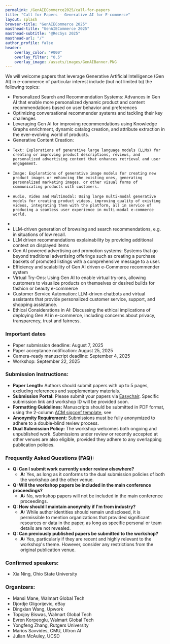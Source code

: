 ```yaml
---
permalink: /GenAIECommerce2025/call-for-papers
title: "Call for Papers - Generative AI for E-commerce"
layout: splash
browser-title: "GenAIECommerce 2025"
masthead-title: "GenAIECommerce 2025"
masthead-subtitle: "@RecSys 2025"
masthead-url: "/"
author_profile: false
header:
    overlay_color: "#000"
    overlay_filter: "0.5"
    overlay_image: /assets/images/GenAIBanner.PNG
---
```


We will welcome papers that leverage Generative Artificial Intelligence (Gen AI) in e-commerce of particular interest include (but not limited to) the following topics:

- Personalized Search and Recommendation Systems: Advances in Gen AI that enable more personalized dynamic product and content recommendations based on user behavior and preferences
- Optimizing conversational recommender systems and tackling  their key challenges
- Leveraging Gen AI for improving recommendations using Knowledge Graphs enrichment, dynamic catalog creation, and attribute extraction in the ever-evolving world of products.
- Generative Content Creation:
-     Text: Explorations of generative large language models (LLMs) for creating or improving product descriptions, reviews, and personalized advertising content that enhances retrieval and user engagement.
-     Image: Explorations of generative image models for creating new product images or enhancing the existing ones, generating personalized marketing images, or other visual forms of communicating products with customers.
-     Audio, Video and Multimodal: Using large multi-modal generative models for creating product videos, improving quality of existing videos, integrating them with the platform, all in service of producing a seamless user experience in multi-modal e-commerce world.
- 
- LLM-driven generation of browsing and search recommendations, e.g. in situations of low recall.
- LLM driven recommendations explainability by providing additional context on displayed items
- Gen AI powered advertising and promotion systems: Systems that go beyond traditional advertising offerings such as creating a purchase baskets of promoted listings with a comprehensive message to a user.
- Efficiency and scalability of Gen AI driven e-Commerce recommender system
- Virtual Try-Ons: Using Gen AI to enable virtual try-ons, allowing customers to visualize products on themselves or desired builds for fashion or beauty e-commerce
- Customer Service Automation: LLM-driven chatbots and virtual assistants that provide personalized customer service, support, and shopping assistance.
- Ethical Considerations in AI: Discussing the ethical implications of deploying Gen AI in e-commerce, including concerns about privacy, transparency, trust and fairness.

### Important dates


- Paper submission deadline: August 7, 2025 
- Paper acceptance notification: August 25, 2025
- Camera-ready manuscript deadline: September 4, 2025
- Workshop: September 22, 2025

### Submission Instructions:
- **Paper Length:** Authors should submit papers with up to 5 pages, excluding references and supplementary materials.
- **Submission Portal:** Please submit your papers via [Easychair](https://easychair.org/my/conference?conf=genaiecom25). Specific submission link and workshop ID will be provided soon.
- **Formatting Guidelines:** Manuscripts should be submitted in PDF format, using the 2-column [ACM sigconf template](https://www.acm.org/publications/proceedings-template), see 
- **Anonymity Requirement:** Submissions must be fully anonymized to adhere to a double-blind review process.
- **Dual Submission Policy:** The workshop welcomes both ongoing and unpublished work. Submissions under review or recently accepted at other venues are also eligible, provided they adhere to any overlapping publication policies.

### Frequently Asked Questions (FAQ):
- **Q: Can I submit work currently under review elsewhere?**
  - **A:** Yes, as long as it conforms to the dual submission policies of both the workshop and the other venue.
- **Q: Will the workshop papers be included in the main conference proceedings?**
  - **A:** No, workshop papers will not be included in the main conference proceedings.
- **Q: How should I maintain anonymity if I'm from industry?**
  - **A:** While author identities should remain undisclosed, it is permissible to mention organizations that provided significant resources or data in the paper, as long as specific personal or team details are not revealed.
- **Q: Can previously published papers be submitted to the workshop?**
  - **A:** Yes, particularly if they are recent and highly relevant to the workshop's theme. However, consider any restrictions from the original publication venue.

### Confirmed speakers:
- Xia Ning, Ohio State University

### Organizers:
- Mansi Mane, Walmart Global Tech
- Djordje Gligorijevic, eBay
- Dingxian Wang, Upwork
- Topojoy Biswas, Walmart Global Tech
- Evren Korpeoglu, Walmart Global Tech
- Yongfeng Zhang, Rutgers University
- Marios Savvides, CMU, Ultron AI
- Julian McAuley, UCSD
